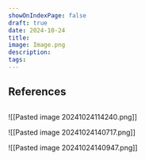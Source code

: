 ```yaml
---
showOnIndexPage: false
draft: true
date: 2024-10-24
title: 
image: Image.png
description: 
tags: 
---
```


## References

##

![[Pasted image 20241024114240.png]]

![[Pasted image 20241024140717.png]]

![[Pasted image 20241024140947.png]]